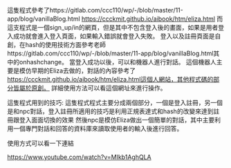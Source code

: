 這隻程式參考了https://gitlab.com/ccc110/wp/-/blob/master/11-app/blog/vanillaBlog.html
             https://ccckmit.github.io/aibook/htm/eliza.html
而這支程式是一個sign_up/in的網頁，但是其中不包含登入後的畫面，如果是用者登入成功就會進入登入頁面，如果輸入錯誤就會登入失敗。
登入以及註冊頁面是自創，在hash的使用技術方面參考老師https://gitlab.com/ccc110/wp/-/blob/master/11-app/blog/vanillaBlog.html其中的onhashchange。
當登入成功以後，可以和機器人進行對話。
這個機器人主要是模仿早期的Eliza去做的，對話的內容參考了 https://ccckmit.github.io/aibook/htm/eliza.html這個人網站，其他程式碼的部分皆屬於原創。
詳細使用方法可以看這個網址來進行操作。

這隻程式用到的技巧:
  這隻程式程式主要分成兩個部分，一個是登入註冊，另一個是和npc對話，登入註冊所適用的技巧是利用正規表達式和hash的改變來達到註冊跟登入面面切換的效果
  然後npc是模仿Eliza做出一個簡單的對話，其中主要利用一個專門對話和回答的資料庫來讀取使用者的輸入後進行回答。
  
使用方式可以看一下連結

https://www.youtube.com/watch?v=MIkb1AghQLA
